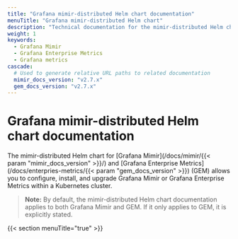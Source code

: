 ```yaml
---
title: "Grafana mimir-distributed Helm chart documentation"
menuTitle: "Grafana mimir-distributed Helm chart"
description: "Technical documentation for the mimir-distributed Helm chart"
weight: 1
keywords:
  - Grafana Mimir
  - Grafana Enterprise Metrics
  - Grafana metrics
cascade:
  # Used to generate relative URL paths to related documentation
  mimir_docs_version: "v2.7.x"
  gem_docs_version: "v2.7.x"
---
```


# Grafana mimir-distributed Helm chart documentation

The mimir-distributed Helm chart for [Grafana Mimir](/docs/mimir/{{< param "mimir_docs_version" >}}/) and [Grafana Enterprise Metrics](/docs/enterpries-metrics/{{< param "gem_docs_version" >}}) (GEM) allows you to configure, install, and upgrade Grafana Mimir or Grafana Enterprise Metrics within a Kubernetes cluster.

> **Note:** By default, the mimir-distributed Helm chart documentation applies to both Grafana Mimir and GEM. If it only applies to GEM, it is explicitly stated.

{{< section menuTitle="true" >}}
